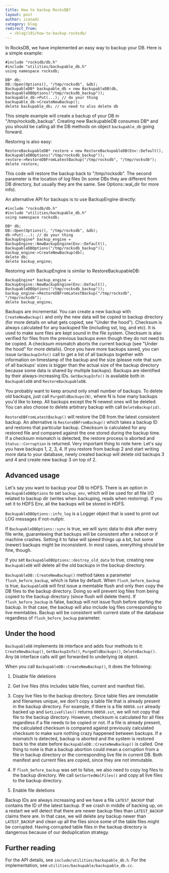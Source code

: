 ```yaml
---
title: How to backup RocksDB?
layout: post
author: icanadi
category: blog
redirect_from:
  - /blog/191/how-to-backup-rocksdb/
---
```


In RocksDB, we have implemented an easy way to backup your DB. Here is a simple example:



    #include "rocksdb/db.h"
    #include "utilities/backupable_db.h"
    using namespace rocksdb;

    DB* db;
    DB::Open(Options(), "/tmp/rocksdb", &db);
    BackupableDB* backupable_db = new BackupableDB(db, BackupableDBOptions("/tmp/rocksdb_backup"));
    backupable_db->Put(...); // do your thing
    backupable_db->CreateNewBackup();
    delete backupable_db; // no need to also delete db

<!--truncate-->


This simple example will create a backup of your DB in "/tmp/rocksdb_backup". Creating new BackupableDB consumes DB* and you should be calling all the DB methods on object `backupable_db` going forward.

Restoring is also easy:



    RestoreBackupableDB* restore = new RestoreBackupableDB(Env::Default(), BackupableDBOptions("/tmp/rocksdb_backup"));
    restore->RestoreDBFromLatestBackup("/tmp/rocksdb", "/tmp/rocksdb");
    delete restore;




This code will restore the backup back to "/tmp/rocksdb". The second parameter is the location of log files (In some DBs they are different from DB directory, but usually they are the same. See Options::wal_dir for more info).

An alternative API for backups is to use BackupEngine directly:



    #include "rocksdb/db.h"
    #include "utilities/backupable_db.h"
    using namespace rocksdb;

    DB* db;
    DB::Open(Options(), "/tmp/rocksdb", &db);
    db->Put(...); // do your thing
    BackupEngine* backup_engine = BackupEngine::NewBackupEngine(Env::Default(), BackupableDBOptions("/tmp/rocksdb_backup"));
    backup_engine->CreateNewBackup(db);
    delete db;
    delete backup_engine;




Restoring with BackupEngine is similar to RestoreBackupableDB:



    BackupEngine* backup_engine = BackupEngine::NewBackupEngine(Env::Default(), BackupableDBOptions("/tmp/rocksdb_backup"));
    backup_engine->RestoreDBFromLatestBackup("/tmp/rocksdb", "/tmp/rocksdb");
    delete backup_engine;




Backups are incremental. You can create a new backup with `CreateNewBackup()` and only the new data will be copied to backup directory (for more details on what gets copied, see "Under the hood"). Checksum is always calculated for any backuped file (including sst, log, and etc). It is used to make sure files are kept sound in the file system. Checksum is also verified for files from the previous backups even though they do not need to be copied. A checksum mismatch aborts the current backup (see "Under the hood" for more details). Once you have more backups saved, you can issue `GetBackupInfo()` call to get a list of all backups together with information on timestamp of the backup and the size (please note that sum of all backups' sizes is bigger than the actual size of the backup directory because some data is shared by multiple backups). Backups are identified by their always-increasing IDs. `GetBackupInfo()` is available both in `BackupableDB` and `RestoreBackupableDB`.

You probably want to keep around only small number of backups. To delete old backups, just call `PurgeOldBackups(N)`, where N is how many backups you'd like to keep. All backups except the N newest ones will be deleted. You can also choose to delete arbitrary backup with call `DeleteBackup(id)`.

`RestoreDBFromLatestBackup()` will restore the DB from the latest consistent backup. An alternative is `RestoreDBFromBackup()` which takes a backup ID and restores that particular backup. Checksum is calculated for any restored file and compared against the one stored during the backup time. If a checksum mismatch is detected, the restore process is aborted and `Status::Corruption` is returned. Very important thing to note here: Let's say you have backups 1, 2, 3, 4. If you restore from backup 2 and start writing more data to your database, newly created backup will delete old backups 3 and 4 and create new backup 3 on top of 2.



## Advanced usage


Let's say you want to backup your DB to HDFS. There is an option in `BackupableDBOptions` to set `backup_env`, which will be used for all file I/O related to backup dir (writes when backuping, reads when restoring). If you set it to HDFS Env, all the backups will be stored in HDFS.

`BackupableDBOptions::info_log` is a Logger object that is used to print out LOG messages if not-nullptr.

If `BackupableDBOptions::sync` is true, we will sync data to disk after every file write, guaranteeing that backups will be consistent after a reboot or if machine crashes. Setting it to false will speed things up a bit, but some (newer) backups might be inconsistent. In most cases, everything should be fine, though.

If you set `BackupableDBOptions::destroy_old_data` to true, creating new `BackupableDB` will delete all the old backups in the backup directory.

`BackupableDB::CreateNewBackup()` method takes a parameter `flush_before_backup`, which is false by default. When `flush_before_backup` is true, `BackupableDB` will first issue a memtable flush and only then copy the DB files to the backup directory. Doing so will prevent log files from being copied to the backup directory (since flush will delete them). If `flush_before_backup` is false, backup will not issue flush before starting the backup. In that case, the backup will also include log files corresponding to live memtables. Backup will be consistent with current state of the database regardless of `flush_before_backup` parameter.



## Under the hood


`BackupableDB` implements `DB` interface and adds four methods to it: `CreateNewBackup()`, `GetBackupInfo()`, `PurgeOldBackups()`, `DeleteBackup()`. Any `DB` interface calls will get forwarded to underlying `DB` object.

When you call `BackupableDB::CreateNewBackup()`, it does the following:





  1. Disable file deletions



  2. Get live files (this includes table files, current and manifest file).



  3. Copy live files to the backup directory. Since table files are immutable and filenames unique, we don't copy a table file that is already present in the backup directory. For example, if there is a file `00050.sst` already backed up and `GetLiveFiles()` returns `00050.sst`, we will not copy that file to the backup directory. However, checksum is calculated for all files regardless if a file needs to be copied or not. If a file is already present, the calculated checksum is compared against previously calculated checksum to make sure nothing crazy happened between backups. If a mismatch is detected, backup is aborted and the system is restored back to the state before `BackupableDB::CreateNewBackup()` is called. One thing to note is that a backup abortion could mean a corruption from a file in backup directory or the corresponding live file in current DB. Both manifest and current files are copied, since they are not immutable.



  4. If `flush_before_backup` was set to false, we also need to copy log files to the backup directory. We call `GetSortedWalFiles()` and copy all live files to the backup directory.



  5. Enable file deletions




Backup IDs are always increasing and we have a file `LATEST_BACKUP` that contains the ID of the latest backup. If we crash in middle of backing up, on a restart we will detect that there are newer backup files than `LATEST_BACKUP` claims there are. In that case, we will delete any backup newer than `LATEST_BACKUP` and clean up all the files since some of the table files might be corrupted. Having corrupted table files in the backup directory is dangerous because of our deduplication strategy.



## Further reading


For the API details, see `include/utilities/backupable_db.h`. For the implementation, see `utilities/backupable/backupable_db.cc`.
